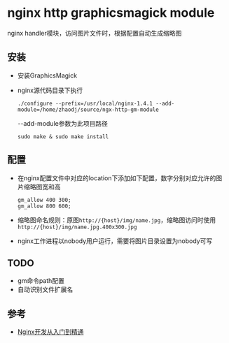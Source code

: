 nginx http graphicsmagick module
===

nginx handler模块，访问图片文件时，根据配置自动生成缩略图

## 安装
- 安装GraphicsMagick
- nginx源代码目录下执行

	```
	./configure --prefix=/usr/local/nginx-1.4.1 --add-module=/home/zhaodj/source/ngx-http-gm-module
	```
	--add-module参数为此项目路径
	
	```
	sudo make & sudo make install
	```

## 配置
- 在nginx配置文件中对应的location下添加如下配置，数字分别对应允许的图片缩略图宽和高

	```
	gm_allow 400 300;
	gm_allow 800 600;
	```
	
- 缩略图命名规则：原图```http://{host}/img/name.jpg```，缩略图访问时使用```http://{host}/img/name.jpg.400x300.jpg```

- nginx工作进程以nobody用户运行，需要将图片目录设置为nobody可写
	

## TODO
- gm命令path配置
- 自动识别文件扩展名

## 参考
- [Nginx开发从入门到精通](http://tengine.taobao.org/book/index.html)

